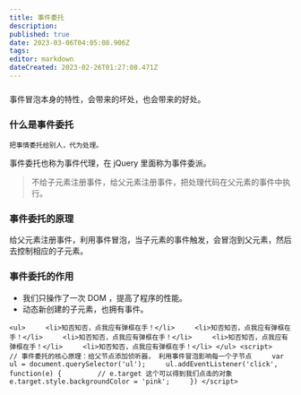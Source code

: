 ```yaml
---
title: 事件委托
description: 
published: true
date: 2023-03-06T04:05:08.906Z
tags: 
editor: markdown
dateCreated: 2023-02-26T01:27:08.471Z
---
```


### 

事件冒泡本身的特性，会带来的坏处，也会带来的好处。

### **什么是事件委托**

`把事情委托给别人，代为处理。`

事件委托也称为事件代理，在 jQuery 里面称为事件委派。

> 不给子元素注册事件，给父元素注册事件，把处理代码在父元素的事件中执行。

### **事件委托的原理**

给父元素注册事件，利用事件冒泡，当子元素的事件触发，会冒泡到父元素，然后去控制相应的子元素。

### **事件委托的作用**

* 我们只操作了一次 DOM ，提高了程序的性能。
* 动态新创建的子元素，也拥有事件。

`<ul>     <li>知否知否，点我应有弹框在手！</li>     <li>知否知否，点我应有弹框在手！</li>     <li>知否知否，点我应有弹框在手！</li>     <li>知否知否，点我应有弹框在手！</li>     <li>知否知否，点我应有弹框在手！</li> </ul> <script>     // 事件委托的核心原理：给父节点添加侦听器， 利用事件冒泡影响每一个子节点     var ul = document.querySelector('ul');     ul.addEventListener('click', function(e) {         // e.target 这个可以得到我们点击的对象         e.target.style.backgroundColor = 'pink';     }) </script>`